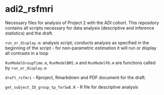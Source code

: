 # adi2_rsfmri

Necessary files for analysis of Project 2 with the ADI cohort. This repository contains all scripts necessary for data analysis (descriptive and inference statistics) and the draft.

`run_or_display.m`: analysis script; conducts analysis as specified in the beginning of the script - for non-parametric estimation it will run or display all contrasts in a loop

`RunModelGroupTime.m`, `RunModelBMI.m` and `RunModelFD.m` are functions called
by `run_or_display.m`

`draft_rsfmri` - Rproject, Rmarkdown and PDF document for the draft.

`get_subject_ID_group_tp_forSwE.R` - R file for descriptive analysis
